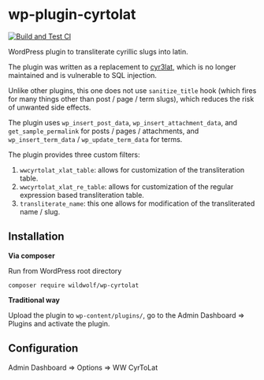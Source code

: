 # wp-plugin-cyrtolat

[![Build and Test CI](https://github.com/sjinks/wp-plugin-cyrtolat/actions/workflows/build.yaml/badge.svg)](https://github.com/sjinks/wp-plugin-cyrtolat/actions/workflows/build.yaml)

WordPress plugin to transliterate cyrillic slugs into latin.

The plugin was written as a replacement to [cyr3lat](https://wordpress.org/plugins/cyr3lat/),
which is no longer maintained and is vulnerable to SQL injection.

Unlike other plugins, this one does not use `sanitize_title` hook (which fires for many things
other than post / page / term slugs), which reduces the risk of unwanted side effects.

The plugin uses `wp_insert_post_data`, `wp_insert_attachment_data`, and `get_sample_permalink`
for posts / pages / attachments, and `wp_insert_term_data` / `wp_update_term_data` for terms.

The plugin provides three custom filters:
1. `wwcyrtolat_xlat_table`: allows for customization of the transliteration table.
2. `wwcyrtolat_xlat_re_table`: allows for customization of the regular expression based transliteration table.
3. `transliterate_name`: this one allows for modification of the transliterated name / slug.

## Installation

**Via composer**

Run from WordPress root directory

```
composer require wildwolf/wp-cyrtolat
```

**Traditional way**

Upload the plugin to `wp-content/plugins/`, go to the Admin Dashboard => Plugins and activate the plugin.

## Configuration

Admin Dashboard => Options => WW CyrToLat
